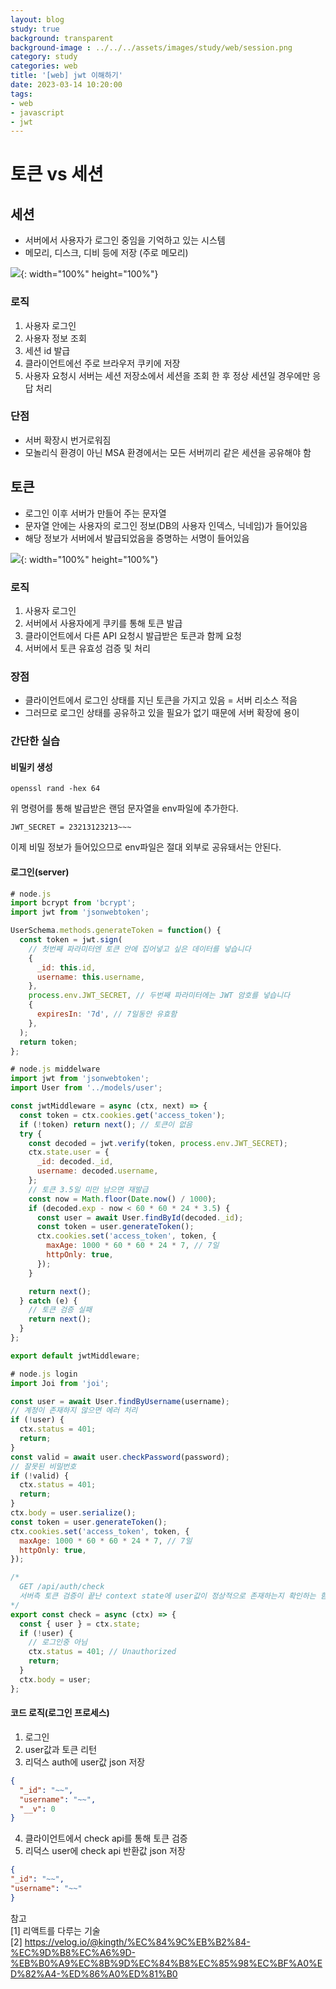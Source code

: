 ```yaml
---
layout: blog
study: true
background: transparent
background-image : ../../../assets/images/study/web/session.png
category: study
categories: web
title: '[web] jwt 이해하기'
date: 2023-03-14 10:20:00
tags:
- web
- javascript
- jwt
---
```


# 토큰 vs 세션

## 세션
- 서버에서 사용자가 로그인 중임을 기억하고 있는 시스템
- 메모리, 디스크, 디비 등에 저장 (주로 메모리)

![](../../../assets/images/study/web/session.png){: width="100%" height="100%"}

### 로직
1. 사용자 로그인
2. 사용자 정보 조회
3. 세션 id 발급
4. 클라이언트에선 주로 브라우저 쿠키에 저장
5. 사용자 요청시 서버는 세션 저장소에서 세션을 조회 한 후 정상 세션일 경우에만 응답 처리

### 단점
- 서버 확장시 번거로워짐
- 모놀리식 환경이 아닌 MSA 환경에서는 모든 서버끼리 같은 세션을 공유해야 함

## 토큰
- 로그인 이후 서버가 만들어 주는 문자열
- 문자열 안에는 사용자의 로그인 정보(DB의 사용자 인덱스, 닉네임)가 들어있음
- 해당 정보가 서버에서 발급되었음을 증명하는 서명이 들어있음

![](../../../assets/images/study/web/token.png){: width="100%" height="100%"}

### 로직
1. 사용자 로그인
2. 서버에서 사용자에게 쿠키를 통해 토큰 발급
3. 클라이언트에서 다른 API 요청시 발급받은 토큰과 함께 요청
4. 서버에서 토큰 유효성 검증 및 처리

### 장점
- 클라이언트에서 로그인 상태를 지닌 토큰을 가지고 있음 = 서버 리소스 적음
- 그러므로 로그인 상태를 공유하고 있을 필요가 없기 때문에 서버 확장에 용이

### 간단한 실습

#### 비밀키 생성
```shell
openssl rand -hex 64
```
위 명령어를 통해 발급받은 랜덤 문자열을 env파일에 추가한다.
```env
JWT_SECRET = 23213123213~~~
```
이제 비밀 정보가 들어있으므로 env파일은 절대 외부로 공유돼서는 안된다.

#### 로그인(server)
```js
# node.js
import bcrypt from 'bcrypt';
import jwt from 'jsonwebtoken';

UserSchema.methods.generateToken = function() {
  const token = jwt.sign(
    // 첫번째 파라미터엔 토큰 안에 집어넣고 싶은 데이터를 넣습니다
    {
      _id: this.id,
      username: this.username,
    },
    process.env.JWT_SECRET, // 두번째 파라미터에는 JWT 암호를 넣습니다
    {
      expiresIn: '7d', // 7일동안 유효함
    },
  );
  return token;
};

```
```js
# node.js middelware
import jwt from 'jsonwebtoken';
import User from '../models/user';

const jwtMiddleware = async (ctx, next) => {
  const token = ctx.cookies.get('access_token');
  if (!token) return next(); // 토큰이 없음
  try {
    const decoded = jwt.verify(token, process.env.JWT_SECRET);
    ctx.state.user = {
      _id: decoded._id,
      username: decoded.username,
    };
    // 토큰 3.5일 미만 남으면 재발급
    const now = Math.floor(Date.now() / 1000);
    if (decoded.exp - now < 60 * 60 * 24 * 3.5) {
      const user = await User.findById(decoded._id);
      const token = user.generateToken();
      ctx.cookies.set('access_token', token, {
        maxAge: 1000 * 60 * 60 * 24 * 7, // 7일
        httpOnly: true,
      });
    }

    return next();
  } catch (e) {
    // 토큰 검증 실패
    return next();
  }
};

export default jwtMiddleware;

```

```js
# node.js login
import Joi from 'joi';

const user = await User.findByUsername(username);
// 계정이 존재하지 않으면 에러 처리
if (!user) {
  ctx.status = 401;
  return;
}
const valid = await user.checkPassword(password);
// 잘못된 비밀번호
if (!valid) {
  ctx.status = 401;
  return;
}
ctx.body = user.serialize();
const token = user.generateToken();
ctx.cookies.set('access_token', token, {
  maxAge: 1000 * 60 * 60 * 24 * 7, // 7일
  httpOnly: true,
});

/*
  GET /api/auth/check
  서버측 토큰 검증이 끝난 context state에 user값이 정상적으로 존재하는지 확인하는 함수
*/
export const check = async (ctx) => {
  const { user } = ctx.state;
  if (!user) {
    // 로그인중 아님
    ctx.status = 401; // Unauthorized
    return;
  }
  ctx.body = user;
};
```

#### 코드 로직(로그인 프로세스)
1. 로그인 
2. user값과 토큰 리턴
3. 리덕스 auth에 user값 json 저장
```json
{
  "_id": "~~",
  "username": "~~",
  "__v": 0
}
```
4. 클라이언트에서 check api를 통해 토큰 검증
5. 리덕스 user에 check api 반환값 json 저장
```json
{
"_id": "~~",
"username": "~~"
}
```






 




참고  
[1] 리액트를 다루는 기술  
[2] https://velog.io/@kingth/%EC%84%9C%EB%B2%84-%EC%9D%B8%EC%A6%9D-%EB%B0%A9%EC%8B%9D%EC%84%B8%EC%85%98%EC%BF%A0%ED%82%A4-%ED%86%A0%ED%81%B0